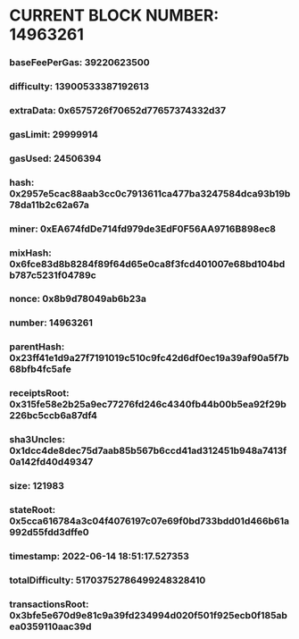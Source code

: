 # CURRENT BLOCK NUMBER: 14963261

### baseFeePerGas: 39220623500
### difficulty: 13900533387192613
### extraData: 0x6575726f70652d77657374332d37
### gasLimit: 29999914
### gasUsed: 24506394
### hash: 0x2957e5cac88aab3cc0c7913611ca477ba3247584dca93b19b78da11b2c62a67a
### miner: 0xEA674fdDe714fd979de3EdF0F56AA9716B898ec8
### mixHash: 0x6fce83d8b8284f89f64d65e0ca8f3fcd401007e68bd104bdb787c5231f04789c
### nonce: 0x8b9d78049ab6b23a
### number: 14963261
### parentHash: 0x23ff41e1d9a27f7191019c510c9fc42d6df0ec19a39af90a5f7b68bfb4fc5afe
### receiptsRoot: 0x315fe58e2b25a9ec77276fd246c4340fb44b00b5ea92f29b226bc5ccb6a87df4
### sha3Uncles: 0x1dcc4de8dec75d7aab85b567b6ccd41ad312451b948a7413f0a142fd40d49347
### size: 121983
### stateRoot: 0x5cca616784a3c04f4076197c07e69f0bd733bdd01d466b61a992d55fdd3dffe0
### timestamp: 2022-06-14 18:51:17.527353
### totalDifficulty: 51703752786499248328410
### transactionsRoot: 0x3bfe5e670d9e81c9a39fd234994d020f501f925ecb0f185abea0359110aac39d
